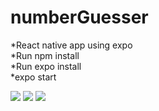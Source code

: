 # numberGuesser
*React native app using expo <br/>
*Run npm install <br/>
*Run expo install <br/>
*expo start<br/>


<img src="https://github.com/kakoon8/numberGuesser/blob/main/Capture1.PNG" />
<img src="https://github.com/kakoon8/numberGuesser/blob/main/Capture2.PNG />
<img src="https://github.com/kakoon8/numberGuesser/blob/main/Capture4.PNG" />
<img src="https://github.com/kakoon8/numberGuesser/blob/main/Capture5.PNG" />
